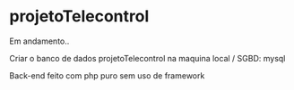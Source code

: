 # projetoTelecontrol

Em andamento..

Criar o banco de dados projetoTelecontrol na maquina local / SGBD: mysql

Back-end feito com php puro sem uso de framework
